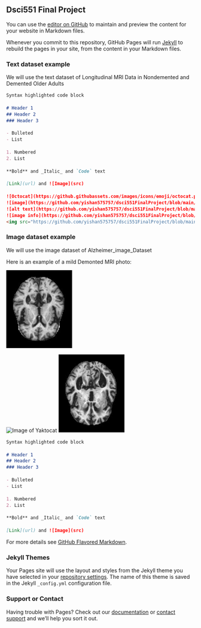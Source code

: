 ## Dsci551 Final Project 

You can use the [editor on GitHub](https://github.com/yishan575757/dsci551FinalProject/edit/gh-pages/index.md) to maintain and preview the content for your website in Markdown files.

Whenever you commit to this repository, GitHub Pages will run [Jekyll](https://jekyllrb.com/) to rebuild the pages in your site, from the content in your Markdown files.

### Text dataset example

We will use the text dataset of Longitudinal MRI Data in Nondemented and Demented Older Adults


```markdown
Syntax highlighted code block

# Header 1
## Header 2
### Header 3

- Bulleted
- List

1. Numbered
2. List

**Bold** and _Italic_ and `Code` text

[Link](url) and ![Image](src)

![Octocat](https://github.githubassets.com/images/icons/emoji/octocat.png)
![image](https://github.com/yishan575757/dsci551FinalProject/blob/main/Alzheimer_image_Dataset/all_image/mildDem134.jpg)
![alt text](https://github.com/yishan575757/dsci551FinalProject/blob/main/Alzheimer_image_Dataset/all_image/mildDem134.jpg)
![image info](https://github.com/yishan575757/dsci551FinalProject/blob/main/Alzheimer_image_Dataset/all_image/mildDem134.jpg)
<img src="https://github.com/yishan575757/dsci551FinalProject/blob/main/Alzheimer_image_Dataset/all_image/mildDem134.jpg">

```
### Image dataset example

We will use the image dataset of Alzheimer_image_Dataset

Here is an example of a mild Demonted MRI photo: 

![try1](https://github.com/yishan575757/dsci551FinalProject/blob/main/Alzheimer_image_Dataset/all_image/mildDem134.jpg)


![Image of Yaktocat](https://octodex.github.com/images/yaktocat.png)
![anotherimage](https://github.com/yishan575757/dsci551FinalProject/blob/gh-pages/mildDem10.jpg)


```markdown
Syntax highlighted code block

# Header 1
## Header 2
### Header 3

- Bulleted
- List

1. Numbered
2. List

**Bold** and _Italic_ and `Code` text

[Link](url) and ![Image](src)
```
For more details see [GitHub Flavored Markdown](https://guides.github.com/features/mastering-markdown/).

### Jekyll Themes

Your Pages site will use the layout and styles from the Jekyll theme you have selected in your [repository settings](https://github.com/yishan575757/dsci551FinalProject/settings/pages). The name of this theme is saved in the Jekyll `_config.yml` configuration file.

### Support or Contact

Having trouble with Pages? Check out our [documentation](https://docs.github.com/categories/github-pages-basics/) or [contact support](https://support.github.com/contact) and we’ll help you sort it out.
